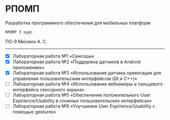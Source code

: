 # РПОМП

Разработка программного обеспечения для мобильных платформ

` RPOMP 3 курс `

ПО-9 Мисиюк А. С.

---

- [x] Лабораторная работа №1 «Сенсоры»
- [x] Лабораторная работа №2 «Поддержка датчиков в Android приложениях»
- [x] Лабораторная работа №3 «Использование датчика ориентации для управления пользовательским интерфейсом (Qt и C++)»
- [ ] Лабораторная работа №4 «Использование вебкамеры и пальцевого интерфейса сенсорного экрана»
- [ ] Лабораторная работа №5 «Обеспечение положительного User Expirience/Usability в сложных пользовательских интерфейсах»
- [ ] Лабораторная работа №6 «Улучшение User Expirience/Usability с помощью gestures»
